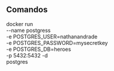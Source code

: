## Comandos

docker run \
    --name postgress \
    -e POSTGRES_USER=nathanandrade \
    -e POSTGRES_PASSWORD=mysecretkey \
    -e POSTGRES_DB=heroes \
    -p 5432:5432
    -d \
    postgres